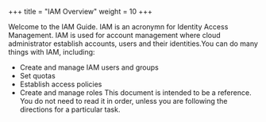 +++
title = "IAM Overview"
weight = 10
+++

Welcome to the IAM Guide. IAM is an acronymn for Identity Access Management. IAM is used for account management where cloud administrator establish accounts, users and their identities.You can do many things with IAM, including: 



* Create and manage IAM users and groups 
* Set quotas 
* Establish access policies 
* Create and manage roles 
This document is intended to be a reference. You do not need to read it in order, unless you are following the directions for a particular task. 

